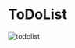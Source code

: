# ToDoList

![todolist](https://github.com/sibergold/ToDoList/assets/111015033/50ce36e1-0f6d-4709-9b55-2c95be322e3c)
